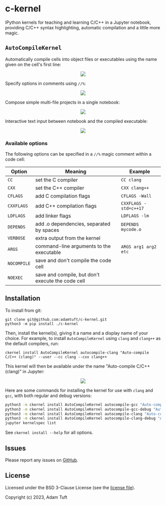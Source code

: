 # c-kernel

IPython kernels for teaching and learning C/C++ in a Jupyter notebook, providing
C/C++ syntax highlighting, automatic compilation and a little more magic.

## `AutoCompileKernel`

Automatically compile cells into object files or executables using the name
given on the cell's first line:

<p align="center">
<img src="img/demo-3.png">
</p>

Specify options in comments using `//%`:

<p align="center">
<img src="img/demo-4.png">
</p>

Compose simple multi-file projects in a single notebook:

<p align="center">
<img src="img/demo-5.png">
</p>

Interactive text input between notebook and the compiled executable:

<p align="center">
<img src="img/demo-6.png">
</p>

### Available options

The following options can be specified in a `//%` magic comment within a code cell:

| Option      | Meaning                                           | Example               |
| ----------- | ------------------------------------------------- | --------------------- |
| `CC`        | set the C compiler                                | `CC clang`            |
| `CXX`       | set the C++ compiler                              | `CXX clang++`         |
| `CFLAGS`    | add C compilation flags                           | `CFLAGS -Wall`        |
| `CXXFLAGS`  | add C++ compilation flags                         | `CXXFLAGS -std=c++17` |
| `LDFLAGS`   | add linker flags                                  | `LDFLAGS -lm`         |
| `DEPENDS`   | add .o dependencies, separated by spaces          | `DEPENDS mycode.o`    |
| `VERBOSE`   | extra output from the kernel                      |                       |
| `ARGS`      | command-line arguments to the executable          | `ARGS arg1 arg2 etc`  |
| `NOCOMPILE` | save and don't compile the code cell              |                       |
| `NOEXEC`    | save and compile, but don't execute the code cell |                       |

## Installation

To install from git:

```
git clone git@github.com:adamtuft/c-kernel.git
python3 -m pip install ./c-kernel
```

Then, install the kernel(s), giving it a name and a display name of your choice.
For example, to install `AutoCompileKernel` using `clang` and `clang++` as the
default compilers, run:

```
ckernel install AutoCompileKernel autocompile-clang "Auto-compile C/C++ (clang)" --user --cc clang --cxx clang++
```

This kernel will then be available under the name "Auto-compile C/C++ (clang)"
in Jupyter:

<p align="center">
<img src="img/demo-2.png">
</p>

Here are some commands for installing the kernel for use with `clang` and `gcc`, with both regular and debug versions:

```bash
python3 -m ckernel install AutoCompileKernel autocompile-gcc "Auto-compile C/C++ (gcc)" --user --cc gcc --cxx g++
python3 -m ckernel install AutoCompileKernel autocompile-gcc-debug "Auto-compile C/C++ (gcc) (debug)" --user --debug --cc gcc --cxx g++
python3 -m ckernel install AutoCompileKernel autocompile-clang "Auto-compile C/C++ (clang)" --user --cc clang --cxx clang++
python3 -m ckernel install AutoCompileKernel autocompile-clang-debug "Auto-compile C/C++ (clang) (debug)" --user --debug --cc clang --cxx clang++
jupyter kernelspec list
```

See `ckernel install --help` for all options.

## Issues

Please report any issues on [GitHub](https://github.com/adamtuft/c-kernel/issues).

## License

Licensed under the BSD 3-Clause License (see the [license file](LICENSE)).

Copyright (c) 2023, Adam Tuft
